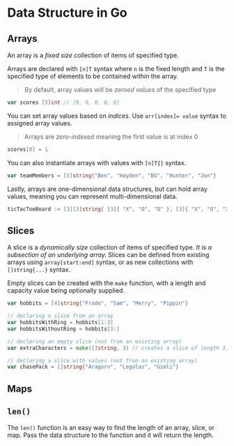 # Data Structure in Go

## Arrays

An array is a _fixed size_ collection of items of specified type.

Arrays are declared with `[n]T` syntax where `n` is the fixed length and `T` is the specified type of elements to be contained within the array.

> By default, array values will be _zeroed values_ of the specified type

```go
var scores [5]int // [0, 0, 0, 0, 0]
```

You can set array values based on _indices_. Use `arr[index]= value` syntax to assigned array values.

> Arrays are _zero-indexed_ meaning the first value is at index 0

```go
scores[0] = 1
```

You can also instantiate arrays with values with `[n]T{}` syntax.

```go
var teamMembers = [5]string{"Ben", "Hayden", "BG", "Hunter", "Jon"}
```

Lastly, arrays are one-dimensional data structures, but can hold array values, meaning you can represent multi-dimensional data.

```go
ticTacToeBoard := [3][3]string{ [3]{ "X", "O", "O" }, [3]{ "X", "O", "X" }, [3]{ "O", "X", "X" } }
```

## Slices

A slice is a _dynamically size_ collection of items of specified type. _It is a subsection of an underlying array._ Slices can be defined from existing arrays using `array[start:end]` syntax, or as new collections with `[]string{...}` syntax.

Empty slices can be created with the `make` function, with a length and capacity value being optionally supplied.

```go
var hobbits = [4]string{"Frodo", "Sam", "Merry", "Pippin"}

// declaring a slice from an array
var hobbitsWithRing = hobbits[1:3]
var hobbitsWithoutRing = hobbits[3:]

// declaring an empty slice (not from an existing array)
var extraCharacters = make([]string, 3) // creates a slice of length 3, capacity 3

// declaring a slice with values (not from an existing array)
var chasePack = []string{"Aragorn", "Legolas", "Gimli"}
```

## Maps

## `len()`

The `len()` function is an easy way to find the length of an array, slice, or map. Pass the data structure to the function and it will return the length.
